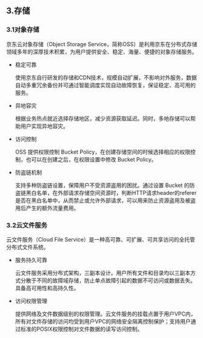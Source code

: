 ## 3.存储

### 3.1对象存储

京东云对象存储（Object Storage Service，简称OSS）是利用京东在分布式存储领域多年的深厚技术积累，为用户提供安全、稳定、海量、便捷的对象存储服务。

- 稳定可靠

    使用京东自行研发的存储和CDN技术，规模自动扩展，不影响对外服务，数据自动多重冗余备份并可通过智能调度实现自动故障恢复，保证稳定、高可用的服务。

- 异地容灾

    根据业务热点就近选择存储地区，减少资源获取延迟。同时，多地存储可以帮助用户实现异地容灾。

- 访问控制

    OSS 提供权限控制 Bucket Policy，在创建存储空间的时候选择相应的权限控制，也可以在创建之后，在权限设置中修改 Bucket Policy。

- 防盗链机制

    支持多种防盗链设置，保障用户不受资源盗用的困扰。通过设置 Bucket 的防盗链黑白名单，在外部请求存储空间资源时，判断HTTP请求header的referer是否在黑白名单中，从而禁止或允许外部请求，可以用来防止资源盗用及被盗用后产生的额外流量费用。

### 3.2云文件服务

云文件服务（Cloud File Service）是一种高可靠、可扩展、可共享访问的全托管分布式文件系统。

- 服务持久可靠

    云文件服务采用分布式架构，三副本设计。用户所有文件和目录均以三副本方式分散于不同的故障域存储，防止单点故障引起的数据不可访问或数据丢失。具备高可用性和高持久性。

- 访问权限管理

    提供网络及文件数据级别的权限管理。云文件服务的挂载点置于用户VPC内，所有对文件存储的访问均受到用户VPC的网络安全隔离控制保护；支持用户通过标准的POSIX权限控制对文件数据的读写访问控制。




